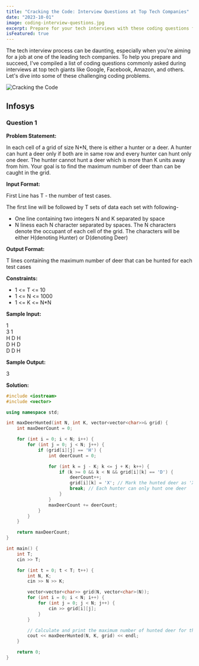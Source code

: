 ```yaml
---
title: "Cracking the Code: Interview Questions at Top Tech Companies"
date: "2023-10-01"
image: coding-interview-questions.jpg
excerpt: Prepare for your tech interviews with these coding questions from leading companies like Google, Facebook, Amazon, and more.
isFeatured: true
---
```


The tech interview process can be daunting, especially when you're aiming for a job at one of the leading tech companies. To help you prepare and succeed, I've compiled a list of coding questions commonly asked during interviews at top tech giants like Google, Facebook, Amazon, and others. Let's dive into some of these challenging coding problems.

![Cracking the Code](MAANG.png)

## Infosys

### Question 1

**Problem Statement:** 

In each cell of a grid of size N*N, there is either a hunter or a deer. A hunter can hunt a deer only if both are in same row and every hunter can hunt only one deer. The hunter cannot hunt a deer which is more than K units away from him. Your goal is to find the maximum number of deer than can be caught in the grid.

**Input Format:**

First Line has T - the number of test cases.

The first line will be followed by T sets of data each set with following-
- One line containing two integers N and K separated by space
- N liness each N character separated by spaces. The N characters denote the occupant of each cell of the grid. The characters will be either H(denoting Hunter) or D(denoting Deer)

**Output Format:**

T lines containing the maximum number of deer that can be hunted for each test cases

**Constraints:**

- 1 <= T <= 10
- 1 <= N <= 1000
- 1 <= K <= N*N

**Sample Input:**

1  
3 1  
H D H  
D H D  
D D H  

**Sample Output:**

3

**Solution:**

```cpp
#include <iostream>
#include <vector>

using namespace std;

int maxDeerHunted(int N, int K, vector<vector<char>>& grid) {
    int maxDeerCount = 0;

    for (int i = 0; i < N; i++) {
        for (int j = 0; j < N; j++) {
            if (grid[i][j] == 'H') {
                int deerCount = 0;

                for (int k = j - K; k <= j + K; k++) {
                    if (k >= 0 && k < N && grid[i][k] == 'D') {
                        deerCount++;
                        grid[i][k] = 'X'; // Mark the hunted deer as 'X'
                        break; // Each hunter can only hunt one deer
                    }
                }
                maxDeerCount += deerCount;
            }
        }
    }

    return maxDeerCount;
}

int main() {
    int T;
    cin >> T;

    for (int t = 0; t < T; t++) {
        int N, K;
        cin >> N >> K;

        vector<vector<char>> grid(N, vector<char>(N));
        for (int i = 0; i < N; i++) {
            for (int j = 0; j < N; j++) {
                cin >> grid[i][j];
            }
        }

        // Calculate and print the maximum number of hunted deer for the current test case
        cout << maxDeerHunted(N, K, grid) << endl;
    }

    return 0;
}
```

